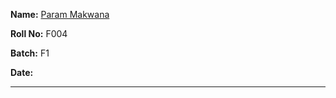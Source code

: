 
**Name:** [Param Makwana](mailto:paramsinghmakwana@gmail.com)                                                                                                                                                     

**Roll No:** F004

**Batch:** F1

**Date:** 

___

